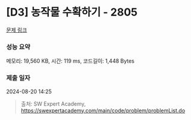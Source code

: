 # [D3] 농작물 수확하기 - 2805 

[문제 링크](https://swexpertacademy.com/main/code/problem/problemDetail.do?contestProbId=AV7GLXqKAWYDFAXB) 

### 성능 요약

메모리: 19,560 KB, 시간: 119 ms, 코드길이: 1,448 Bytes

### 제출 일자

2024-08-20 14:25



> 출처: SW Expert Academy, https://swexpertacademy.com/main/code/problem/problemList.do